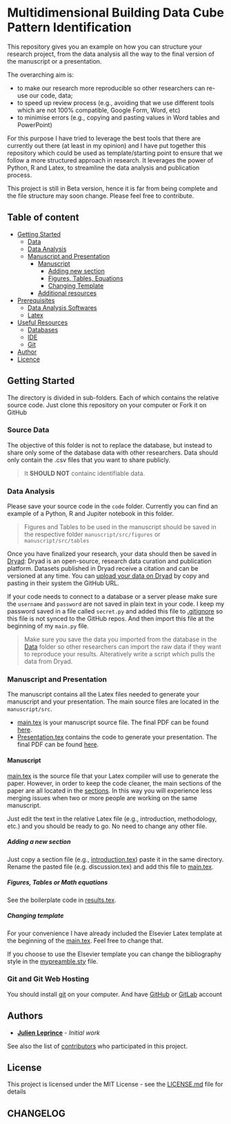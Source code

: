 # Multidimensional Building Data Cube Pattern Identification

This repository gives you an example on how you can structure your research project, from the data analysis all the way to the final version of the manuscript or a presentation.

The overarching aim is:
* to make our research more reproducible so other researchers can re-use our code, data;
* to speed up review process (e.g., avoiding that we use different tools which are not 100% compatible, Google Form, Word, etc)
* to minimise errors (e.g., copying and pasting values in Word tables and PowerPoint)

For this purpose I have tried to leverage the best tools that there are currently out there (at least in my opinion) and I have put together this repository which could be used as template/starting point to ensure that we follow a more structured approach in research. It leverages the power of Python, R and Latex, to streamline the data analysis and publication process.  

This project is still in Beta version, hence it is far from being complete and the file structure may soon change. Please feel free to contribute.

## Table of content 

-   [Getting Started](#getting-started)
    -   [Data](#source-data)
    -   [Data Analysis](#data-analysis)
    -   [Manuscript and Presentation](#manuscript-and-presentation)
        -   [Manuscript](#manuscript)
            -   [Adding new section](#adding-a-new-section)
            -   [Figures, Tables, Equations](#figures-tables-or-math-equations)
            -   [Changing Template](#changing-template)
        -   [Additional resources](#additional-resources)
-   [Prerequisites](#prerequisites)
    -   [Data Analysis Softwares](#data-analysis-software)
    -   [Latex](#latex)
-   [Useful Resources](#useful-resources)
    -   [Databases](#open-source-databases)
    -   [IDE](#ide)
    -   [Git](#git-and-git-web-hosting)
-   [Author](#authors)
-   [Licence](#license)

## Getting Started

The directory is divided in sub-folders. Each of which contains the relative source code. Just clone this repository on your computer or Fork it on GitHub

### Source Data

The objective of this folder is not to replace the database, but instead to share only some of the database data with other researchers. Data should only contain the .csv files that you want to share publicly. 

>It **SHOULD NOT** containc identifiable data. 

### Data Analysis

Please save your source code in the `code` folder. Currently you can find an example of a Python, R and Jupiter notebook in this folder.

> Figures and Tables to be used in the manuscript should be saved in the  respective folder `manuscript/src/figures` or `manuscript/src/tables`

Once you have finalized your research, your data should then be saved in [Dryad](https://datadryad.org/stash/): Dryad is an open-source, research data curation and publication platform. Datasets published in Dryad receive a citation and can be versioned at any time. You can [upload your data on Dryad](https://datadryad.org/stash/submission_process#upload-methods) by copy and pasting in their system the GitHub URL.

If your code needs to connect to a database or a server please make sure the `username` and `password` are not saved in plain text in your code. I keep my password saved in a file called `secret.py` and added this file to [.gitignore](https://github.com/FedericoTartarini/reproducible-research/blob/master/.gitignore) so this file is not synced to the GitHub repos. And then import this file at the beginning of my `main.py` file.

> Make sure you save the data you imported from the database in the [Data](#source-data) folder so other researchers can import the raw data if they want to reproduce your results. Alteratively write a script which pulls the data from Dryad.

### Manuscript and Presentation

The manuscript contains all the Latex files needed to generate your manuscript and your presentation. The main source files are located in the `manuscript/src`.

* [main.tex](https://github.com/FedericoTartarini/reproducible-research/blob/master/manuscript/src/main.tex) is your manuscript source file. The final PDF can be found [here](https://github.com/FedericoTartarini/reproducible-research/blob/master/manuscript/presentation_out/presentation.pdf).
* [Presentation.tex](https://github.com/FedericoTartarini/reproducible-research/blob/master/manuscript/src/presentation.tex) contains the code to generate your presentation. The final PDF can be found [here](https://github.com/FedericoTartarini/reproducible-research/blob/master/manuscript/out/main.pdf).

#### Manuscript 

[main.tex](https://github.com/FedericoTartarini/reproducible-research/blob/master/manuscript/src/main.tex) is the source file that your Latex compiler will use to generate the paper. However, in order to keep the code cleaner, the main sections of the paper are all located in the [sections](https://github.com/FedericoTartarini/reproducible-research/tree/master/manuscript/src/sections). In this way you will experience less merging issues when two or more people are working on the same manuscript.

Just edit the text in the relative Latex file (e.g., introduction, methodology, etc.) and you should be ready to go. No need to change any other file.

##### Adding a new section

Just copy a section file (e.g., [introduction.tex](https://github.com/FedericoTartarini/reproducible-research/blob/master/manuscript/src/sections/introduction.tex)) paste it in the same directory. Rename the pasted file (e.g. discussion.tex) and add this file to [main.tex](https://github.com/FedericoTartarini/reproducible-research/blob/master/manuscript/src/main.tex).

##### Figures, Tables or Math equations

See the boilerplate code in [results.tex](https://github.com/FedericoTartarini/reproducible-research/blob/master/manuscript/src/sections/results.tex).

##### Changing template

For your convenience I have already included the Elsevier Latex template at the beginning of the [main.tex](https://github.com/FedericoTartarini/reproducible-research/blob/master/manuscript/src/main.tex). Feel free to change that.

If you choose to use the Elsevier template you can change the bibliography style in the [mypreamble.sty](https://github.com/FedericoTartarini/reproducible-research/blob/master/manuscript/src/mypreamble.sty) file.



### Git and Git Web Hosting

You should install [git](https://git-scm.com) on your computer. And have [GitHub](https://github.com) or [GitLab](https://about.gitlab.com) account

## Authors

* **[Julien Leprince](https://github.com/JulienLeprince)** - *Initial work*

See also the list of [contributors](https://github.com/FedericoTartarini/reproducible-research/contributors) who participated in this project.

## License

This project is licensed under the MIT License - see the [LICENSE.md](LICENSE.md) file for details

## CHANGELOG
